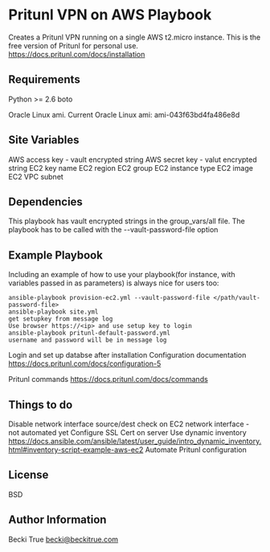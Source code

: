 Pritunl VPN on AWS Playbook
=========

Creates a Pritunl VPN running on a single AWS t2.micro instance. This is the free version of Pritunl for personal use.
https://docs.pritunl.com/docs/installation

Requirements
------------    

Python >= 2.6
boto

Oracle Linux ami. Current Oracle Linux ami: ami-043f63bd4fa486e8d

Site Variables
--------------

AWS access key - vault encrypted string
AWS secret key - valut encrypted string
EC2 key name
EC2 region
EC2 group
EC2 instance type
EC2 image
EC2 VPC subnet

Dependencies
------------

This playbook has vault encrypted strings in the group_vars/all file. The playbook has to be called with the --vault-password-file option

Example Playbook
----------------

Including an example of how to use your playbook(for instance, with variables passed in as parameters) is always nice for users too:

    ansible-playbook provision-ec2.yml --vault-password-file </path/vault-password-file>
    ansible-playbook site.yml 
    get setupkey from message log
    Use browser https://<ip> and use setup key to login
    ansible-playbook pritunl-default-password.yml
    username and password will be in message log

Login and set up databse after installation
Configuration documentation 
https://docs.pritunl.com/docs/configuration-5

Pritunl commands 
https://docs.pritunl.com/docs/commands


Things to do
----------------
Disable network interface source/dest check on EC2 network interface - not automated yet
Configure SSL Cert on server
Use dynamic inventory https://docs.ansible.com/ansible/latest/user_guide/intro_dynamic_inventory.html#inventory-script-example-aws-ec2
Automate Pritunl configuration

License
-------

BSD

Author Information
------------------

Becki True
becki@beckitrue.com
